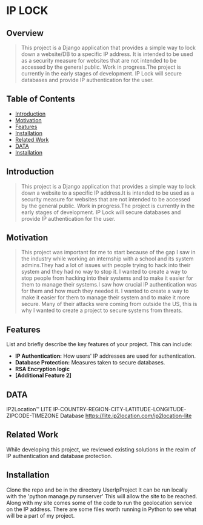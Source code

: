 # IP LOCK

## Overview

> This project is a Django application that provides a simple way to lock down a website/DB to a specific IP address. It is intended to be used as a security measure for websites that are not intended to be accessed by the general public. Work in progress.The project is currently in the early stages of development. IP Lock will secure databases and provide IP authentication for the user.

## Table of Contents

+ [Introduction](#introduction)
+ [Motivation](#motivation)
+ [Features](#features)
+ [Installation](#installation)
+ [Related Work](#related-work)
+ [DATA](#data)
+ [Installation](#installation)

## Introduction

> This project is a Django application that provides a simple way to lock down a website to a specific IP address.It is intended to be used as a security measure for websites that are not intended to be accessed by the general public. Work in progress.The project is currently in the early stages of development. IP Lock will secure databases and provide IP authentication for the user.

## Motivation

> This project was important for me to start because of the gap I saw in the industry while working an internship with a school and its system admins.They had a lot of issues with people trying to hack into their system and they had no way to stop it. I wanted to create a way to stop people from hacking into their systems and to make it easier for them to manage their systems.I saw how crucial IP authentication was for them and how much they needed it. I wanted to create a way to make it easier for them to manage their system and to make it more secure. Many of their attacks were coming from outside the US, this is why I wanted to create a project to secure systems from threats.

## Features

List and briefly describe the key features of your project. This can include:

+ **IP Authentication:** How users' IP addresses are used for authentication.
+ **Database Protection:** Measures taken to secure databases.
+ **RSA Encryption logic**
+ **[Additional Feature 2]**

## DATA

IP2Location™ LITE IP-COUNTRY-REGION-CITY-LATITUDE-LONGITUDE-ZIPCODE-TIMEZONE Database
<https://lite.ip2location.com/ip2location-lite>

## Related Work

While developing this project, we reviewed existing solutions in the realm of IP authentication and database protection.

## Installation

Clone the repo and be in the directory UserIpProject
It can be run locally with the 'python manage.py runserver'
This will allow the site to be reached. Along with my site comes some of the code to run the geolocation service on the IP address.
There are some files worth running in Python to see what will be a part of my project.
